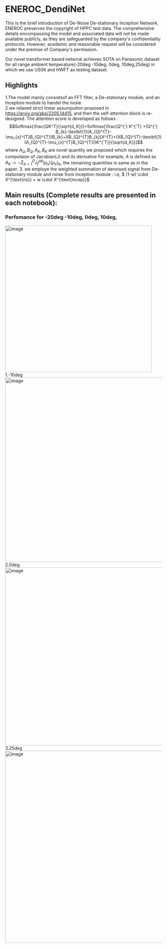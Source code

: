 # ENEROC_DendiNet
This is the brief introduction of De-Noise De-stationary Inception Network. ENEROC preserves the copyright of HPPC test data. The comprehensive details encompassing the model and associated data will not be made available publicly, as they are safeguarded by the company's confidentiality protocols. However, acedemic and reasonable request will be considered under the premise of Company's permission. 


Our novel transformer based netwrok achieves SOTA on Panasonic dataset for all range ambient temperature(-20deg -10deg, 0deg, 10deg,25deg) in which we use  US06 and HWFT as testing dataset.
## Highlights
1.The model mainly consistsof an FFT filter, a De-stationary module, and an Inception module to handel the nosie.  
2.we relaxed strict linear assumpution proposed in https://arxiv.org/abs/2205.14415, and then the self-attention block is re-designed. The attention score is developed as follows :
$$Softmax(\frac{QK^T}{\sqrt{d_K}})=Softmax[\frac{Q^{'} K^{'T} +(Q^{'} B_{k}-\textbf{1}(A_{Q}^{T}-\mu_{x}^{T}B_{Q}^{T})B_{k}+XB_{Q}^{T}B_{k})X^{T}+(XB_{Q}^{T}-\textbf{1}(A_{Q}^{T}-\mu_{x}^{T}B_{Q}^{T}))K^{'T}}{\sqrt{d_K}}]$$
where $A_{Q},B_{Q},A_{K},B_{K}$ are novel quantity we proposed which requires the computaion of Jacobian(J) and its derivative For example, $A$ is defined as $A_{K}:=-\Sigma_{b=1}^{D}J_{f}^{ab}(\mu_{x})(\mu_{x})_b$, the remaining quantities is same as in the paper.
3. we employe the weighted summation of denoised signal from De-stationary module and noise from inception module : i.e,  $ (1-w) \cdot X^{\text{ns}} + w \cdot X^{\text{incep}}$
## Main results (Complete results are presented in each notebook):
### Perfomance for -20deg -10deg, 0deg, 10deg,
<img width="471" alt="image" src="https://github.com/WLW2980/ENEROC_DendiNet/assets/129783512/a70fd45d-8c13-4d12-be04-27bb99ea80e3"> \
1.-10deg \
<img width="593" alt="image" src="https://github.com/WLW2980/ENEROC_DendiNet/assets/129783512/09c105bb-48e4-4754-b615-4e32554fc0e9"> 
2.0deg \
<img width="572" alt="image" src="https://github.com/WLW2980/ENEROC_DendiNet/assets/129783512/47a34711-93d5-42c8-ad4b-e9847623d1e6"> 
3.25deg \
<img width="617" alt="image" src="https://github.com/WLW2980/ENEROC_DendiNet/assets/129783512/280fb988-bdc0-4623-ac48-c04cbfb105a4">







